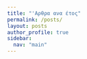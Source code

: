 ```yaml
---
title: "'Αρθρα ανα έτος"
permalink: /posts/
layout: posts
author_profile: true
sidebar:
  nav: "main"
---
```


